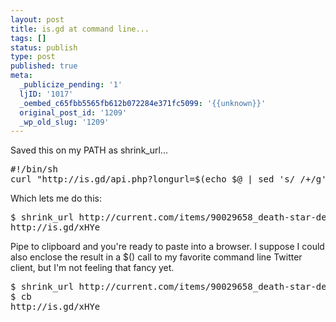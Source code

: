 ```yaml
---
layout: post
title: is.gd at command line...
tags: []
status: publish
type: post
published: true
meta:
  _publicize_pending: '1'
  ljID: '1017'
  _oembed_c65fbb5565fb612b072284e371fc5099: '{{unknown}}'
  original_post_id: '1209'
  _wp_old_slug: '1209'
---
```

Saved this on my PATH as shrink_url...

<pre>
#!/bin/sh
curl "http://is.gd/api.php?longurl=$(echo $@ | sed 's/ /+/g')"
</pre>

Which lets me do this:

<pre>
$ shrink_url http://current.com/items/90029658_death-star-destroys-enterprise.htm
http://is.gd/xHYe
</pre>

Pipe to clipboard and you're ready to paste into a browser.  I suppose I could also enclose the result in a $() call to my favorite command line Twitter client, but I'm not feeling that fancy yet.

<pre>
$ shrink_url http://current.com/items/90029658_death-star-destroys-enterprise.htm | cb
$ cb
http://is.gd/xHYe
</pre>
